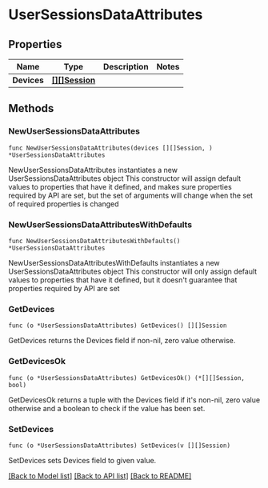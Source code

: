 # UserSessionsDataAttributes

## Properties

Name | Type | Description | Notes
------------ | ------------- | ------------- | -------------
**Devices** | [**[][]Session**]([]Session.md) |  | 

## Methods

### NewUserSessionsDataAttributes

`func NewUserSessionsDataAttributes(devices [][]Session, ) *UserSessionsDataAttributes`

NewUserSessionsDataAttributes instantiates a new UserSessionsDataAttributes object
This constructor will assign default values to properties that have it defined,
and makes sure properties required by API are set, but the set of arguments
will change when the set of required properties is changed

### NewUserSessionsDataAttributesWithDefaults

`func NewUserSessionsDataAttributesWithDefaults() *UserSessionsDataAttributes`

NewUserSessionsDataAttributesWithDefaults instantiates a new UserSessionsDataAttributes object
This constructor will only assign default values to properties that have it defined,
but it doesn't guarantee that properties required by API are set

### GetDevices

`func (o *UserSessionsDataAttributes) GetDevices() [][]Session`

GetDevices returns the Devices field if non-nil, zero value otherwise.

### GetDevicesOk

`func (o *UserSessionsDataAttributes) GetDevicesOk() (*[][]Session, bool)`

GetDevicesOk returns a tuple with the Devices field if it's non-nil, zero value otherwise
and a boolean to check if the value has been set.

### SetDevices

`func (o *UserSessionsDataAttributes) SetDevices(v [][]Session)`

SetDevices sets Devices field to given value.



[[Back to Model list]](../README.md#documentation-for-models) [[Back to API list]](../README.md#documentation-for-api-endpoints) [[Back to README]](../README.md)


